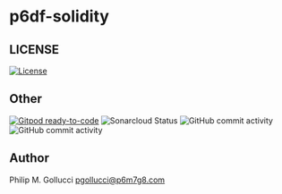 # p6df-solidity

## LICENSE

[![License](https://img.shields.io/badge/License-Apache%202.0-yellowgreen.svg)](https://opensource.org/licenses/Apache-2.0)

## Other

[![Gitpod ready-to-code](https://img.shields.io/badge/Gitpod-ready--to--code-blue?logo=gitpod)](https://gitpod.io/#https://github.com/p6m7g8-dotfiles/p6df-solidity) ![Sonarcloud Status](https://sonarcloud.io/api/project_badges/measure?project=p6m7g8_p6-cdk-namer&metric=alert_status) ![GitHub commit activity](https://img.shields.io/github/commit-activity/y/p6m7g8-dotfiles/p6df-solidity) ![GitHub commit activity](https://img.shields.io/github/commit-activity/m/p6m7g8-dotfiles/p6df-solidity)

## Author

Philip M. Gollucci <pgollucci@p6m7g8.com>